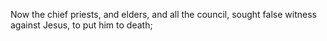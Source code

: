 Now the chief priests, and elders, and all the council, sought false witness against Jesus, to put him to death;
